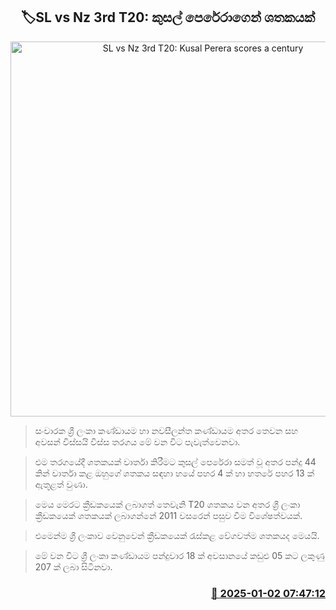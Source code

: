 <p align='center'><b><h2 align='center' title='SL vs Nz 3rd T20: Kusal Perera scores a century'>🏷SL vs Nz 3rd T20: කුසල් පෙරේරාගෙන් ශතකයක්</h2></b></p>
<p align='center'><img src='https://helakuru.sgp1.cdn.digitaloceanspaces.com/esana/images/lib/kusal-perera-archived.jpg' width='600' alt='SL vs Nz 3rd T20: Kusal Perera scores a century'></p>

> සංචාරක ශ්‍රී ලංකා කණ්ඩායම හා නවසීලන්ත කණ්ඩායම අතර තෙවන සහ අවසන් විස්සයි විස්ස තරගය මේ වන විට පැවැත්වෙනවා.

> එම තරගයේදී ශතකයක් වාර්තා කිරීමට කුසල් පෙරේරා සමත් වූ අතර පන්දු 44 කින් වාර්තා කළ ඔහුගේ ශතකය සඳහා හයේ පහර 4 ක් හා හතරේ පහර 13 ක් ඇතූළත් වුණා. 

> මෙය මෙරට ක්‍රීඩකයෙක් ලබාගත් තෙවැනි T20 ශතකය වන අතර ශ්‍රී ලංකා ක්‍රීඩකයෙක් ශතකයක් ලබාගන්නේ 2011 වසරෙන් පසුව වීම විශේෂත්වයක්.

> එමෙන්ම ශ්‍රී ලංකාව වෙනුවෙන් ක්‍රීඩකයෙක් රැස්කළ වේගවත්ම ශතකයද මෙයයි. 

> මේ වන විට ශ්‍රී ලංකා කණ්ඩායම පන්දුවාර 18 ක් අවසානයේ කඩුළු 05 ක​ට ලකුණු 207 ක් ලබා සිටිනවා. 



<h3 align='right'><a href='https://www.helakuru.lk/esana/p/106258/'>📅 2025-01-02 07:47:12</a></h3>
